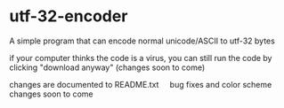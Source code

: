 # utf-32-encoder
A simple program that can encode normal unicode/ASCII to utf-32 bytes

if your computer thinks the code is a virus, you can still run the code by clicking "download anyway" (changes soon to come)

changes are documented to README.txt
&nbsp;
&nbsp;
bug fixes and color scheme changes soon to come
